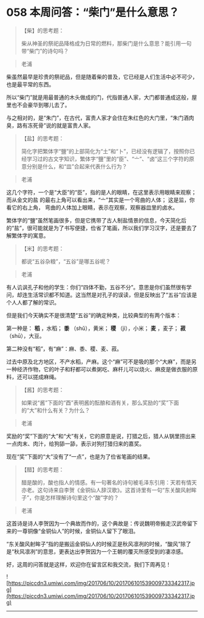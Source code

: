 # 058 本周问答：“柴门”是什么意思？

> 【柴】的思考题：
> 
> 柴从神圣的祭祀品降格成为日常的燃料，那柴门是什么意思？能引用一句带“柴门”的诗句吗？

> 老浦

柴虽然最早是珍贵的祭祀品，但是随着柴的普及，它已经是人们生活中必不可少，也是最平常的东西。

所以“柴门”就是用最普通的木头做成的门，代指普通人家，大门都普通成这般，屋里也不会豪华到哪儿去了。

与之相对的，是“朱门”，在古代，富贵人家才会住在朱红色的大门里，“朱门酒肉臭，路有冻死骨”说的就是富贵人家。

> 【盐】的思考题：
> 
> 简化字把繁体字“鹽”的上部简化为“土”和“卜”，已经没有逻辑了，按照你已经学习过的古文字知识，繁体字“鹽”里的“臣”、“〦”、“卤”这三个字符的原意分别是什么，和“皿”合起来代表什么行为？

> 老浦

这几个字符，一个是“大臣”的“臣”，指的是人的眼睛，在这里表示用眼睛来观察；而从金文的盐 的最右上角可以看出来，“〦”其实是一个弯曲的人体； 这是监，你看它的右上角， 弯曲的人体加上眼睛，表示在观察，观察器皿里的卤水。

繁体字的“鹽”虽然笔画很多，但是它携带了古人制盐情景的信息，今天简化后的“盐”，很可能就是为了书写便捷，俭省了笔画，所以我们学习汉字，还是要去了解繁体字的寓意。

> 【米】的思考题：
> 
> 都说“五谷杂粮”，“五谷”是哪五谷呢？

> 老浦

有人讥讽孔子和他的学生：你们“四体不勤，五谷不分”。意思是你们虽然很有学问，却连生活常识都不知道。这当然是对孔子的误读，但是反映出了“五谷”应该是个人人都了解的常识。

但是我们今天确实不是很清楚“五谷”的确定种类，比较典型的有两个版本：

第一种是： **稻** ，水稻； **黍** （shǔ），黄米； **稷** （jì），小米； **麦** ，麦子； **菽** （shū），大豆。

第二种没有“稻”，有“麻”：麻、黍、稷、麦、菽。

过去中原及北方地区，不产水稻，产麻。这个“麻”可不是吸的那个“大麻”，而是另一种经济作物，它的叶子和籽都可以煮粥吃、麻杆儿可以烧火、麻皮是做衣服的原料，还可以搓成麻绳。

> 【酱】的思考题：
> 
> 如果说“酱”下面的“酉”表明酱的酝酿和酒有关，那么奖励的“奖”下面的“大”和什么有关？为什么？

> 老浦

奖励的“奖”下面的“大”和“犬”有关，它的原意是说，打猎之后，猎人从锅里捞出来一点肉末、肉汁，给狗舔一舔，表示对狗打猎归来的嘉奖。

现在“奖”下面的“大”没有了“一点”，也是为了俭省笔画的结果。

> 【醋】的思考题：
> 
> 醋是酸的，酸也指人的情感。有一句著名的诗句被毛泽东引用：天若有情天亦老。这句诗来自李贺《金铜仙人辞汉歌》。这首诗里有一句“东关酸风射眸子”，你是怎样理解诗句里这个“酸”字的？

> 老浦

这首诗是诗人李贺因为一个典故而作的，这个典故是：传说魏明帝搬走汉武帝留下来的一尊铜像“金铜仙人”的时候，金铜仙人留下了眼泪。

“东关酸风射眸子”指的是搬运金铜仙人的时候正是秋风凛冽的时候，“酸风”除了是“秋风凛冽”的意思，更表达出李贺因为一个王朝的覆灭所感受到的凄凉感。

好，这周的问答就是这样，欢迎你在留言区和我交流，我们下周再见！

![https://piccdn3.umiwi.com/img/201706/10/201706101539009733342317.jpg](https://piccdn3.umiwi.com/img/201706/10/201706101539009733342317.jpg)

---
